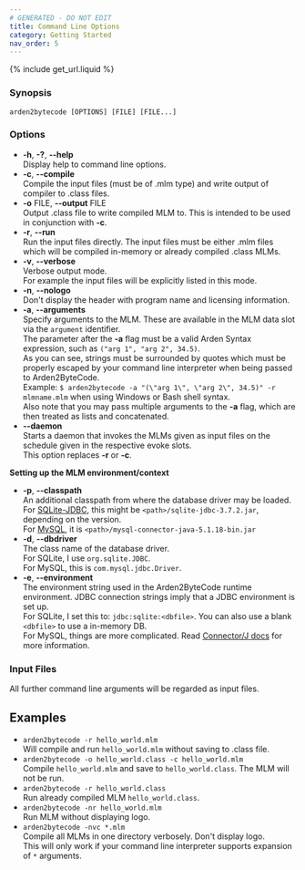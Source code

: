 ```yaml
---
# GENERATED - DO NOT EDIT
title: Command Line Options
category: Getting Started
nav_order: 5
---
```

{% include get_url.liquid %}
### Synopsis
`arden2bytecode [OPTIONS] [FILE] [FILE...]`

### Options
* **-h**, **-?**, **--help**  
  Display help to command line options.
* **-c**, **--compile**  
  Compile the input files (must be of .mlm type) and write output of compiler to .class files.
* **-o** FILE, **--output** FILE  
  Output .class file to write compiled MLM to. This is intended to be used in conjunction with **-c**.
* **-r**, **--run**  
  Run the input files directly. The input files must be either .mlm files which will be compiled in-memory or already compiled .class MLMs.
* **-v**, **--verbose**  
  Verbose output mode.  
  For example the input files will be explicitly listed in this mode.
* **-n**, **--nologo**  
  Don't display the header with program name and licensing information.
* **-a**, **--arguments**  
  Specify arguments to the MLM. These are available in the MLM 
  data slot via the `argument` identifier.  
  The parameter after the **-a** flag must be a valid Arden Syntax
  expression, such as `("arg 1", "arg 2", 34.5)`.  
  As you can see, strings must be surrounded by quotes which must
  be properly escaped by your command line interpreter when being
  passed to Arden2ByteCode.  
  Example: `$ arden2bytecode -a "(\"arg 1\", \"arg 2\", 34.5)" -r mlmname.mlm`
  when using Windows or Bash shell syntax.  
  Also note that you may pass multiple arguments to the **-a** flag,
  which are then treated as lists and concatenated.
* **--daemon**  
  Starts a daemon that invokes the MLMs given as input files on the 
  schedule given in the respective evoke slots.  
  This option replaces **-r** or **-c**.

**Setting up the MLM environment/context**

* **-p**, **--classpath**  
  An additional classpath from where the database driver may be loaded.  
  For [SQLite-JDBC](https://bitbucket.org/xerial/sqlite-jdbc), this might be `<path>/sqlite-jdbc-3.7.2.jar`, depending on the version.  
  For [MySQL](http://dev.mysql.com/downloads/connector/j/), it is `<path>/mysql-connector-java-5.1.18-bin.jar`
* **-d**, **--dbdriver**  
  The class name of the database driver.  
  For SQLite, I use `org.sqlite.JDBC`.  
  For MySQL, this is `com.mysql.jdbc.Driver`.
* **-e**, **--environment**  
  The environment string used in the Arden2ByteCode runtime environment.  JDBC connection strings imply that a JDBC environment is set up.  
  For SQLite, I set this to: `jdbc:sqlite:<dbfile>`. You can also use a blank `<dbfile>` to use a in-memory DB.  
  For MySQL, things are more complicated. Read [Connector/J docs](https://dev.mysql.com/doc/connector-j/5.1/en/) for more information.

### Input Files
All further command line arguments will be regarded as input files.

## Examples
* `arden2bytecode -r hello_world.mlm`  
  Will compile and run `hello_world.mlm` without saving to .class file.
* `arden2bytecode -o hello_world.class -c hello_world.mlm`  
  Compile `hello_world.mlm` and save to `hello_world.class`. The MLM will not be run.
* `arden2bytecode -r hello_world.class`  
  Run already compiled MLM `hello_world.class`.
* `arden2bytecode -nr hello_world.mlm`  
  Run MLM without displaying logo.
* `arden2bytecode -nvc *.mlm`  
  Compile all MLMs in one directory verbosely. Don't display logo.  
  This will only work if your command line interpreter 
  supports expansion of `*` arguments.
